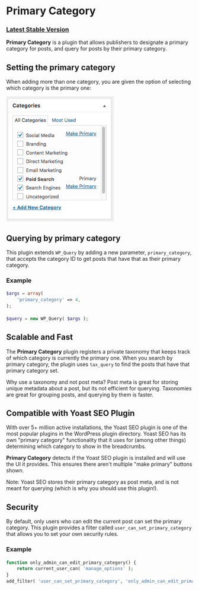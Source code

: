 # Primary Category

### [Latest Stable Version](https://github.com/nate-allen/na-primary-category/releases/latest)

**Primary Category** is a plugin that allows publishers to designate a primary category for posts, and query for posts by their primary category.

## Setting the primary category

When adding more than one category, you are given the option of selecting which category is the primary one:

![Setting primary category](https://github.com/nate-allen/na-primary-category/blob/master/assets/screenshot-1.png)

## Querying by primary category

This plugin extends `WP_Query` by adding a new parameter, `primary_category`, that accepts the category ID to get posts that have that as their primary category.

### Example
```php
$args = array(
    'primary_category' => 4,
);

$query = new WP_Query( $args );
```

## Scalable and Fast

The **Primary Category** plugin registers a private taxonomy that keeps track of which category is currently the primary one. When you search by primary category, the plugin uses `tax_query` to find the posts that have that primary category set.

Why use a taxonomy and not post meta? Post meta is great for storing unique metadata about a post, but its not efficient for querying. Taxonomies are great for grouping posts, and querying by them is faster.

## Compatible with Yoast SEO Plugin

With over 5+ million active installations, the Yoast SEO plugin is one of the most popular plugins in the WordPress plugin directory. Yoast SEO has its own "primary category" functionality that it uses for (among other things) determining which category to show in the breadcrumbs.

**Primary Category** detects if the Yoast SEO plugin is installed and will use the UI it provides. This ensures there aren't multiple "make primary" buttons shown.

Note: Yoast SEO stores their primary category as post meta, and is not meant for querying (which is why you should use this plugin!).
 
## Security 
 
By default, only users who can edit the current post can set the primary category. This plugin provides a filter called `user_can_set_primary_category` that allows you to set your own security rules.
 
### Example
```php
function only_admin_can_edit_primary_category() {
    return current_user_can( 'manage_options' );
}
add_filter( 'user_can_set_primary_category', 'only_admin_can_edit_primary_category' );
```